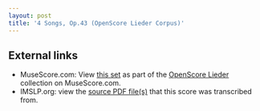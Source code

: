 ```yaml
---
layout: post
title: '4 Songs, Op.43 (OpenScore Lieder Corpus)'
---
```


## External links

- MuseScore.com: View [this set] as part of the [OpenScore Lieder] collection on MuseScore.com.
- IMSLP.org: view the [source PDF file(s)][IMSLP] that this score was transcribed from.

[IMSLP]: https://imslp.org/wiki/Special:ReverseLookup/79666
[this set]: https://musescore.com/openscore-lieder-corpus/sets/5067679
[OpenScore Lieder]: https://musescore.com/openscore-lieder-corpus
